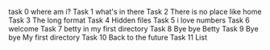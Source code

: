 task 0 where am i?
Task 1 what's in there
Task 2 There is no place like home
Task 3 The long format
Task 4 Hidden files
Task 5 i love numbers
Task 6 welcome
Task 7 betty in my first directory
Task 8 Bye bye Betty
Task 9 Bye bye My first directory
Task 10 Back to the future
Task 11 List
